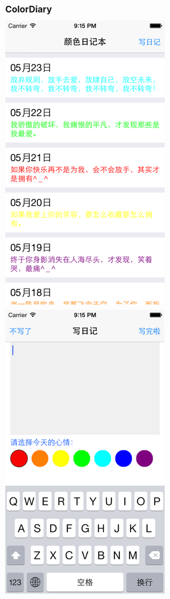# ColorDiary

![image](https://github.com/llharcher/ColorDiary/blob/master/img/img01.png)

![image](https://github.com/llharcher/ColorDiary/blob/master/img/img02.png)